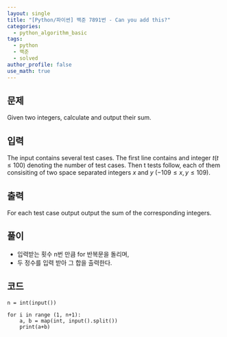 ```yaml
---
layout: single
title: "[Python/파이썬] 백준 7891번 - Can you add this?"
categories:
  - python_algorithm_basic
tags:
  - python
  - 백준
  - solved
author_profile: false
use_math: true
---
```

## 문제
Given two integers, calculate and output their sum.

## 입력
The input contains several test cases. The first line contains and integer $t (t ≤ 100)$ denoting the number of test cases. Then t tests follow, each of them consisiting of two space separated integers $x$ and $y$ $(−109 ≤ x, y ≤ 109)$.

## 출력
For each test case output output the sum of the corresponding integers.

## 풀이
- 입력받는 횟수 n번 만큼 for 반복문을 돌리며,
- 두 정수를 입력 받아 그 합을 출력한다.

## 코드
```
n = int(input())

for i in range (1, n+1):
    a, b = map(int, input().split())
    print(a+b)
```
<br><br>
